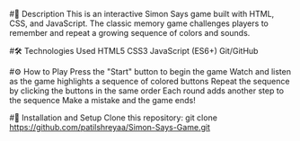 #📝 Description
This is an interactive Simon Says game built with HTML, CSS, and JavaScript. The classic memory game challenges players to remember and repeat a growing sequence of colors and sounds.

#🛠️ Technologies Used
HTML5
CSS3
JavaScript (ES6+)
Git/GitHub

#⚙️ How to Play
Press the "Start" button to begin the game
Watch and listen as the game highlights a sequence of colored buttons
Repeat the sequence by clicking the buttons in the same order
Each round adds another step to the sequence
Make a mistake and the game ends!

#🔧 Installation and Setup
Clone this repository:
git clone https://github.com/patilshreyaa/Simon-Says-Game.git
